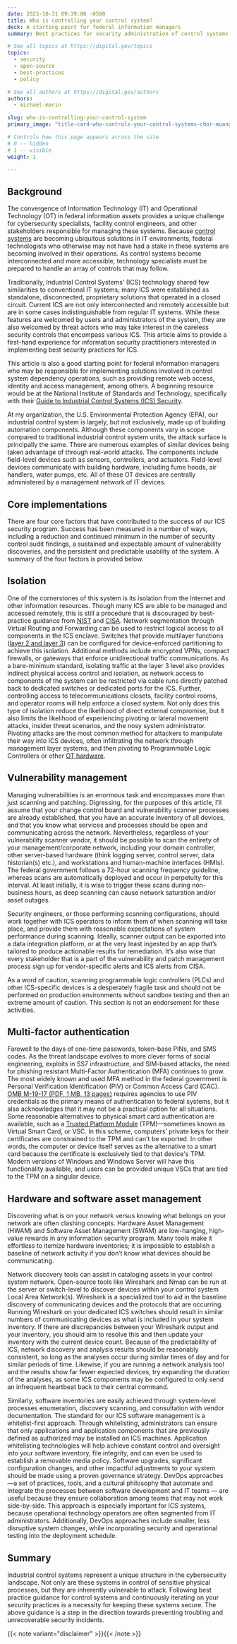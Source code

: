 ```yaml
---
date: 2023-10-31 09:39:00 -0500
title: Who is controlling your control system?
deck: A starting point for federal information managers
summary: Best practices for security administration of control systems and their components. Specific guidance and lessons learned from a federal information system manager.

# See all topics at https://digital.gov/topics
topics:
  - security
  - open-source
  - best-practices
  - policy

# See all authors at https://digital.gov/authors
authors:
  - michael-marin

slug: who-is-controlling-your-control-system
primary_image: "title-card-who-controls-your-control-systems-chor-muang-istock-getty-images-1423481986-comp"

# Controls how this page appears across the site
# 0 -- hidden
# 1 -- visible
weight: 1

---
```


## Background

The convergence of Information Technology (IT) and Operational Technology (OT) in federal information assets provides a unique challenge for cybersecurity specialists, facility control engineers, and other stakeholders responsible for managing these systems. Because [control systems](https://digital.gov/resources/an-introduction-to-security-and-privacy-controls/) are becoming ubiquitous solutions in IT environments, federal technologists who otherwise may not have had a stake in these systems are becoming involved in their operations. As control systems become interconnected and more accessible, technology specialists must be prepared to handle an array of controls that may follow.

Traditionally, Industrial Control Systems’ (ICS) technology shared few similarities to conventional IT systems; many ICS were established as standalone, disconnected, proprietary solutions that operated in a closed circuit. Current ICS are not only interconnected and remotely accessible but are in some cases indistinguishable from regular IT systems. While these features are welcomed by users and administrators of the system, they are also welcomed by threat actors who may take interest in the careless security controls that encompass various ICS. This article aims to provide a first-hand experience for information security practitioners interested in implementing best security practices for ICS.

This article is also a good starting point for federal information managers who may be responsible for implementing solutions involved in control system dependency operations, such as providing remote web access, identity and access management, among others. A beginning resource would be at the National Institute of Standards and Technology, specifically with their [Guide to Industrial Control Systems (ICS) Security](https://csrc.nist.gov/Projects/risk-management/sp800-53-controls/overlay-repository/nist-developed-overlay-submissions/industrial-control-systems).

At my organization, the U.S. Environmental Protection Agency (EPA), our industrial control system is largely, but not exclusively, made up of building automation components. Although these components vary in scope compared to traditional industrial control system units, the attack surface is principally the same. There are numerous examples of similar devices being taken advantage of through real-world attacks. The components include field-level devices such as sensors, controllers, and actuators. Field-level devices communicate with building hardware, including fume hoods, air handlers, water pumps, etc. All of these OT devices are centrally administered by a management network of IT devices.

## Core implementations

There are four core factors that have contributed to the success of our ICS security program. Success has been measured in a number of ways, including a reduction and continued minimum in the number of security control audit findings, a sustained and expectable amount of vulnerability discoveries, and the persistent and predictable usability of the system. A summary of the four factors is provided below.

## Isolation

One of the cornerstones of this system is its isolation from the Internet and other information resources. Though many ICS are able to be managed and accessed remotely, this is still a procedure that is discouraged by best-practice guidance from [NIST](https://nvlpubs.nist.gov/nistpubs/specialpublications/nist.sp.800-82r2.pdf) and [CISA](https://www.cisa.gov/resources-tools/resources/ics-recommended-practices). Network segmentation through Virtual Routing and Forwarding can be used to restrict logical access to all components in the ICS enclave. Switches that provide multilayer functions ([layer 2 and layer 3](https://csrc.nist.gov/glossary/term/data_link_layer)) can be configured for device-enforced partitioning to achieve this isolation. Additional methods include encrypted VPNs, compact firewalls, or gateways that enforce unidirectional traffic communications. As a bare-minimum standard, isolating traffic at the layer 3 level also provides indirect physical access control and isolation, as network access to components of the system can be restricted via cable runs directly patched back to dedicated switches or dedicated ports for the ICS. Further, controlling access to telecommunications closets, facility control rooms, and operator rooms will help enforce a closed system. Not only does this type of isolation reduce the likelihood of direct external compromise, but it also limits the likelihood of experiencing pivoting or lateral movement attacks, insider threat scenarios, and the nosy system administrator. Pivoting attacks are the most common method for attackers to manipulate their way into ICS devices, often infiltrating the network through management layer systems, and then pivoting to Programmable Logic Controllers or other [OT hardware](https://www.cisa.gov/resources-tools/resources/ics-recommended-practices).

## Vulnerability management

Managing vulnerabilities is an enormous task and encompasses more than just scanning and patching. Digressing, for the purposes of this article, I’ll assume that your change control board and vulnerability scanner processes are already established, that you have an accurate inventory of all devices, and that you know what services and processes should be open and communicating across the network. Nevertheless, regardless of your vulnerability scanner vendor, it should be possible to scan the entirety of your management/corporate network, including your domain controller, other server-based hardware (think logging server, control server, data historian(s) etc.), and workstations and human-machine interfaces (HMIs). The federal government follows a 72-hour scanning frequency guideline, whereas scans are automatically deployed and occur in perpetuity for this interval. At least initially, it is wise to trigger these scans during non- business hours, as deep scanning can cause network saturation and/or asset outages.

Security engineers, or those performing scanning configurations, should work together with ICS operators to inform them of when scanning will take place, and provide them with reasonable expectations of system performance during scanning. Ideally, scanner output can be exported into a data integration platform, or at the very least ingested by an app that’s tailored to produce actionable results for remediation. It’s also wise that every stakeholder that is a part of the vulnerability and patch management process sign up for vendor-specific alerts and ICS alerts from CISA.

As a word of caution, scanning programmable logic controllers (PLCs) and other ICS-specific devices is a desperately fragile task and should not be performed on production environments without sandbox testing and then an extreme amount of caution. This section is not an endorsement for these activities.

## Multi-factor authentication

Farewell to the days of one-time passwords, token-base PINs, and SMS codes. As the threat landscape evolves to more clever forms of social engineering, exploits in SS7 infrastructure, and SIM-based attacks, the need for phishing resistant Multi-Factor Authentication (MFA) continues to grow. The most widely known and used MFA method in the federal government is Personal Verification Identification (PIV) or Common Access Card (CAC). [OMB M-19-17 (PDF, 1 MB, 13 pages)](https://www.whitehouse.gov/wp-content/uploads/2019/05/M-19-17.pdf) requires agencies to use PIV credentials as the primary means of authentication to federal systems, but it also acknowledges that it may not be a practical option for all situations. Some reasonable alternatives to physical smart card authentication are available, such as a [Trusted Platform Module](https://www.iso.org/standard/66510.html) (TPM)—sometimes known as Virtual Smart Card, or VSC. In this scheme, computers’ private keys for their certificates are constrained to the TPM and can't be exported. In other words, the computer or device itself serves as the alternative to a smart card because the certificate is exclusively tied to that device's TPM. Modern versions of Windows and Windows Server will have this functionality available, and users can be provided unique VSCs that are tied to the TPM on a singular device.

## Hardware and software asset management

Discovering what is on your network versus knowing what belongs on your network are often clashing concepts. Hardware Asset Management (HWAM) and Software Asset Management (SWAM) are low-hanging, high-value rewards in any information security program. Many tools make it effortless to itemize hardware inventories; it is impossible to establish a baseline of network activity if you don’t know what devices should be communicating.

Network discovery tools can assist in cataloging assets in your control system network. Open-source tools like Wireshark and Nmap can be run at the server or switch-level to discover devices within your control system Local Area Network(s). Wireshark is a specialized tool to aid in the baseline discovery of communicating devices and the protocols that are occurring. Running Wireshark on your dedicated ICS switches should result in similar numbers of communicating devices as what is included in your system inventory. If there are discrepancies between your Wireshark output and your inventory, you should aim to resolve this and then update your inventory with the current device count. Because of the predictability of ICS, network discovery and analysis results should be reasonably consistent, so long as the analyses occur during similar times of day and for similar periods of time. Likewise, if you are running a network analysis tool and the results show far fewer expected devices, try expanding the duration of the analyses, as some ICS components may be configured to only send an infrequent heartbeat back to their central command.

Similarly, software inventories are easily achieved through system-level processes enumeration, discovery scanning, and consultation with vendor documentation. The standard for our ICS software management is a whitelist-first approach. Through whitelisting, administrators can ensure that only applications and application components that are previously defined as authorized may be installed on ICS machines. Application whitelisting technologies will help achieve constant control and oversight into your software inventory, file integrity, and can even be used to establish a removable media policy. Software upgrades, significant configuration changes, and other impactful adjustments to your system should be made using a proven governance strategy. DevOps approaches —a set of practices, tools, and a cultural philosophy that automate and integrate the processes between software development and IT teams — are useful because they ensure collaboration among teams that may not work side-by-side. This approach is especially important for ICS systems, because operational technology operators are often segmented from IT administrators. Additionally, DevOps approaches include smaller, less disruptive system changes, while incorporating security and operational testing into the deployment schedule.  

## Summary

Industrial control systems represent a unique structure in the cybersecurity landscape. Not only are these systems in control of sensitive physical processes, but they are inherently vulnerable to attack. Following best practice guidance for control systems and continuously iterating on your security practices is a necessity for keeping these systems secure. The above guidance is a step in the direction towards preventing troubling and unrecoverable security incidents.

{{< note variant="disclaimer" >}}{{< /note >}}
